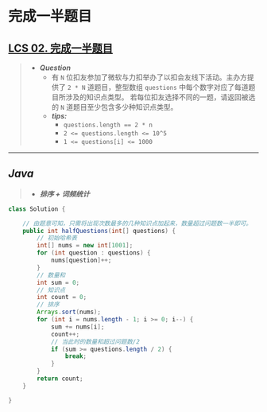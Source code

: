 # 完成一半题目

## [LCS 02. 完成一半题目](https://leetcode.cn/problems/WqXACV/)

> - ***Question***
>   - 有 `N` 位扣友参加了微软与力扣举办了以扣会友线下活动。主办方提供了 `2 * N` 道题目，整型数组 `questions` 中每个数字对应了每道题目所涉及的知识点类型。 若每位扣友选择不同的一题，请返回被选的 `N` 道题目至少包含多少种知识点类型。
>   - ***tips:***
>     - `questions.length == 2 * n`
>     - `2 <= questions.length <= 10^5`
>     - `1 <= questions[i] <= 1000`

---

## *Java*

> - ***排序 + 词频统计***

```java
class Solution {

    // 由题意可知，只需将出现次数最多的几种知识点加起来，数量超过问题数一半即可。
    public int halfQuestions(int[] questions) {
        // 初始哈希表
        int[] nums = new int[1001];
        for (int question : questions) {
            nums[question]++;
        }
        // 数量和
        int sum = 0;
        // 知识点
        int count = 0;
        // 排序
        Arrays.sort(nums);
        for (int i = nums.length - 1; i >= 0; i--) {
            sum += nums[i];
            count++;
            // 当此时的数量和超过问题数/2
            if (sum >= questions.length / 2) {
                break;
            }
        }
        return count;
    }

}
```
